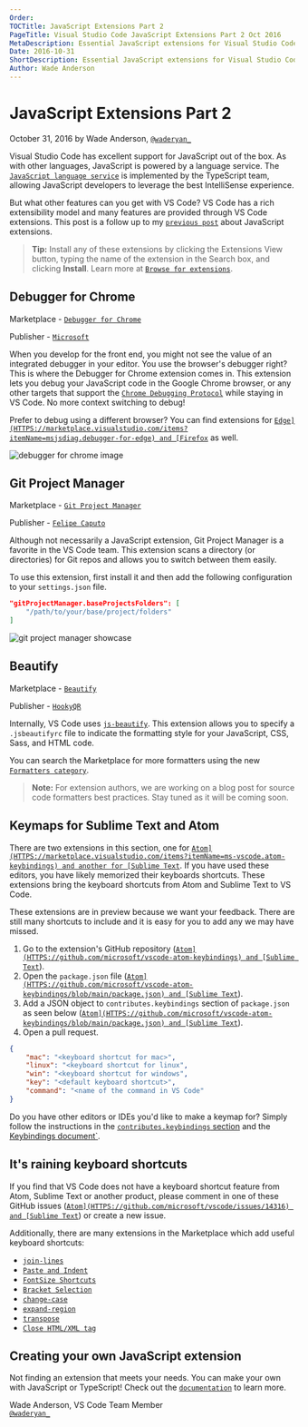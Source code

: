 ```yaml
---
Order:
TOCTitle: JavaScript Extensions Part 2
PageTitle: Visual Studio Code JavaScript Extensions Part 2 Oct 2016
MetaDescription: Essential JavaScript extensions for Visual Studio Code.
Date: 2016-10-31
ShortDescription: Essential JavaScript extensions for Visual Studio Code.
Author: Wade Anderson
---
```


# JavaScript Extensions Part 2

October 31, 2016 by Wade Anderson, [`@waderyan_`](HTTPS://twitter.com/waderyan_)

Visual Studio Code has excellent support for JavaScript out of the box. As with
other languages, JavaScript is powered by a language service. The
[`JavaScript language service`](HTTPS://github.com/microsoft/TypeScript/wiki/JavaScript-Language-Service-in-Visual-Studio)
is implemented by the TypeScript team, allowing JavaScript developers to
leverage the best IntelliSense experience.

But what other features can you get with VS Code? VS Code has a rich
extensibility model and many features are provided through VS Code extensions.
This post is a follow up to my
[`previous post`](/blogs/2016/09/14/js_roundup_1.md) about JavaScript
extensions.

> **Tip:** Install any of these extensions by clicking the Extensions View
> button, typing the name of the extension in the Search box, and clicking
> **Install**. Learn more at
> [`Browse for extensions`](/docs/editor/extension-marketplace.md#browse-for-extensions).

## Debugger for Chrome

Marketplace -
[`Debugger for Chrome`](HTTPS://marketplace.visualstudio.com/items?itemName=msjsdiag.debugger-for-chrome)

Publisher -
[`Microsoft`](HTTPS://marketplace.visualstudio.com/search?term=publisher%3A%22Microsoft%22&target=VSCode&sortBy=Relevance)

When you develop for the front end, you might not see the value of an integrated
debugger in your editor. You use the browser's debugger right? This is where the
Debugger for Chrome extension comes in. This extension lets you debug your
JavaScript code in the Google Chrome browser, or any other targets that support
the
[`Chrome Debugging Protocol`](HTTPS://chromedevtools.github.io/debugger-protocol-viewer/)
while staying in VS Code. No more context switching to debug!

Prefer to debug using a different browser? You can find extensions for
[`Edge](HTTPS://marketplace.visualstudio.com/items?itemName=msjsdiag.debugger-for-edge)
and
[Firefox`](HTTPS://marketplace.visualstudio.com/items?itemName=hbenl.vscode-firefox-debug)
as well.

![`debugger for chrome image`](chrome_debugger.png)

## Git Project Manager

Marketplace -
[`Git Project Manager`](HTTPS://marketplace.visualstudio.com/items?itemName=felipecaputo.git-project-manager)

Publisher -
[`Felipe Caputo`](HTTPS://marketplace.visualstudio.com/search?term=publisher%3A%22Felipe%20Caputo%22&target=VSCode&sortBy=Relevance)

Although not necessarily a JavaScript extension, Git Project Manager is a
favorite in the VS Code team. This extension scans a directory (or directories)
for Git repos and allows you to switch between them easily.

To use this extension, first install it and then add the following configuration
to your `settings.json` file.

```json
"gitProjectManager.baseProjectsFolders": [
    "/path/to/your/base/project/folders"
]
```

![`git project manager showcase`](git_project_manager.gif)

## Beautify

Marketplace -
[`Beautify`](HTTPS://marketplace.visualstudio.com/items?itemName=HookyQR.beautify)

Publisher -
[`HookyQR`](HTTPS://marketplace.visualstudio.com/search?term=publisher%3A%22HookyQR%22&target=VSCode)

Internally, VS Code uses
[`js-beautify`](HTTPS://www.npmjs.com/package/js-beautify). This extension
allows you to specify a `.jsbeautifyrc` file to indicate the formatting style
for your JavaScript, CSS, Sass, and HTML code.

You can search the Marketplace for more formatters using the new
[`Formatters category`](HTTPS://marketplace.visualstudio.com/search?target=VSCode&category=Formatters&sortBy=Downloads).

> **Note:** For extension authors, we are working on a blog post for source code
> formatters best practices. Stay tuned as it will be coming soon.

## Keymaps for Sublime Text and Atom

There are two extensions in this section, one for
[`Atom](HTTPS://marketplace.visualstudio.com/items?itemName=ms-vscode.atom-keybindings)
and another for
[Sublime Text`](HTTPS://marketplace.visualstudio.com/items?itemName=ms-vscode.sublime-keybindings).
If you have used these editors, you have likely memorized their keyboards
shortcuts. These extensions bring the keyboard shortcuts from Atom and Sublime
Text to VS Code.

These extensions are in preview because we want your feedback. There are still
many shortcuts to include and it is easy for you to add any we may have missed.

1. Go to the extension's GitHub repository
   ([`Atom](HTTPS://github.com/microsoft/vscode-atom-keybindings) and
   [Sublime Text`](HTTPS://github.com/microsoft/vscode-sublime-keybindings)).
2. Open the `package.json` file
   ([`Atom](HTTPS://github.com/microsoft/vscode-atom-keybindings/blob/main/package.json)
   and
   [Sublime Text`](HTTPS://github.com/microsoft/vscode-sublime-keybindings/blob/main/package.json)).
3. Add a JSON object to `contributes.keybindings` section of `package.json` as
   seen below
   ([`Atom](HTTPS://github.com/microsoft/vscode-atom-keybindings/blob/main/package.json)
   and
   [Sublime Text`](HTTPS://github.com/microsoft/vscode-sublime-keybindings/blob/main/package.json)).
4. Open a pull request.

```json
{
	"mac": "<keyboard shortcut for mac>",
	"linux": "<keyboard shortcut for linux",
	"win": "<keyboard shortcut for windows",
	"key": "<default keyboard shortcut>",
	"command": "<name of the command in VS Code"
}
```

Do you have other editors or IDEs you'd like to make a keymap for? Simply follow
the instructions in the
[`contributes.keybindings` section](/docs/extensionAPI/extension-points#_contributeskeybindings)
and the [Keybindings document`](/docs/getstarted/keybindings).

## It's raining keyboard shortcuts

If you find that VS Code does not have a keyboard shortcut feature from Atom,
Sublime Text or another product, please comment in one of these GitHub issues
([`Atom](HTTPS://github.com/microsoft/vscode/issues/14316) and
[Sublime Text`](HTTPS://github.com/microsoft/vscode/issues/3776)) or create a
new issue.

Additionally, there are many extensions in the Marketplace which add useful
keyboard shortcuts:

- [`join-lines`](HTTPS://marketplace.visualstudio.com/items?itemName=wmaurer.join-lines)
- [`Paste and Indent`](HTTPS://marketplace.visualstudio.com/items?itemName=Rubymaniac.vscode-paste-and-indent)
- [`FontSize Shortcuts`](HTTPS://marketplace.visualstudio.com/items?itemName=peterjuras.fontsize-shortcuts)
- [`Bracket Selection`](HTTPS://marketplace.visualstudio.com/items?itemName=guosong.bracketselection)
- [`change-case`](HTTPS://marketplace.visualstudio.com/items?itemName=wmaurer.change-case)
- [`expand-region`](HTTPS://marketplace.visualstudio.com/items?itemName=letrieu.expand-region)
- [`transpose`](HTTPS://marketplace.visualstudio.com/items?itemName=v4run.transpose)
- [`Close HTML/XML tag`](HTTPS://marketplace.visualstudio.com/items?itemName=Compulim.compulim-vscode-closetag)

## Creating your own JavaScript extension

Not finding an extension that meets your needs. You can make your own with
JavaScript or TypeScript! Check out the
[`documentation`](/docs/extensions/overview.md) to learn more.

Wade Anderson, VS Code Team Member <br>
[`@waderyan_`](HTTPS://twitter.com/waderyan_)
